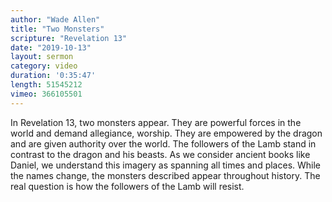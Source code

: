 ```yaml
---
author: "Wade Allen"
title: "Two Monsters"
scripture: "Revelation 13"
date: "2019-10-13"
layout: sermon
category: video
duration: '0:35:47' 
length: 51545212
vimeo: 366105501 
---
```


In Revelation 13, two monsters appear. They are powerful forces in the world and demand allegiance, worship. They are empowered by the dragon and are given authority over the world. The followers of the Lamb stand in contrast to the dragon and his beasts. As we consider ancient books like Daniel, we understand this imagery as spanning all times and places. While the names change, the monsters described appear throughout history. The real question is how the followers of the Lamb will resist.
